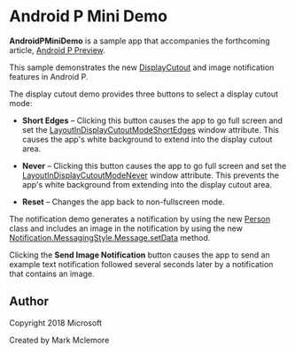 Android P Mini Demo 
===================

**AndroidPMiniDemo** is a sample app that accompanies the forthcoming article,
[Android P Preview](https://docs.microsoft.com/en-us/xamarin/android/platform/android-p).

This sample demonstrates the new [DisplayCutout](https://developer.android.com/reference/android/view/DisplayCutout.html)
and image notification features in Android P. 

The display cutout demo provides three buttons to select a display
cutout mode:

-   **Short Edges** &ndash; Clicking this button causes the app to go
    full screen and set the
    [LayoutInDisplayCutoutModeShortEdges](https://developer.android.com/reference/android/view/WindowManager.LayoutParams.html#LAYOUT_IN_DISPLAY_CUTOUT_MODE_SHORT_EDGES)
    window attribute. This causes the app's white background to
    extend into the display cutout area.

-   **Never** &ndash; Clicking this button causes the app to go full screen
    and set the
    [LayoutInDisplayCutoutModeNever](https://developer.android.com/reference/android/view/WindowManager.LayoutParams.html#LAYOUT_IN_DISPLAY_CUTOUT_MODE_NEVER) window attribute. This prevents the app's white background from extending into
the display cutout area.

-   **Reset** &ndash; Changes the app back to non-fullscreen mode.

The notification demo generates a notification by using the new
[Person](https://developer.android.com/reference/android/app/Person.html)
class and includes an image in the notification by using the new
 [Notification.MessagingStyle.Message.setData](https://developer.android.com/reference/android/app/Notification.MessagingStyle.Message.html#setData%28java.lang.String,%20android.net.Uri) method.

Clicking the **Send Image Notification** button causes the app to send an
example text notification followed several seconds later by a notification
that contains an image.


Author
------

Copyright 2018 Microsoft

Created by Mark Mclemore
